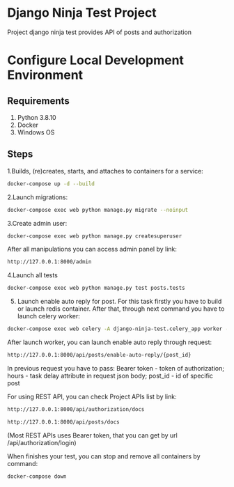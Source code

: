 # Django Ninja Test Project

Project django ninja test provides API of posts and authorization

# Configure Local Development Environment
## Requirements
1. Python 3.8.10
2. Docker
3. Windows OS

## Steps
1.Builds, (re)creates, starts, and attaches to containers for a service: 
```bash
docker-compose up -d --build
```

2.Launch migrations:
```bash
docker-compose exec web python manage.py migrate --noinput
```

3.Create admin user:
```bash
docker-compose exec web python manage.py createsuperuser
```
After all manipulations you can access admin panel by link:
```bash 
http://127.0.0.1:8000/admin
```
4.Launch all tests
```bash 
docker-compose exec web python manage.py test posts.tests
```
5. Launch enable auto reply for post. For this task firstly you have to build or launch redis container. After that,
through next command you have to launch celery worker:
```bash 
docker-compose exec web celery -A django-ninja-test.celery_app worker --loglevel=INFO -P solo
```
After launch worker, you can launch enable auto reply through request:
```bash 
http://127.0.0.1:8000/api/posts/enable-auto-reply/{post_id}
```
In previous request you have to pass:
    Bearer token - token of authorization;
    hours - task delay attribute in request json body;
    post_id - id of specific post

For using REST API, you can check Project APIs list by link:
```bash 
http://127.0.0.1:8000/api/authorization/docs
```
```bash
http://127.0.0.1:8000/api/posts/docs
```
(Most REST APIs uses Bearer token, that you can get by url /api/authorization/login)

 
When finishes your test, you can stop and remove all containers by command:
```bash
docker-compose down
```

